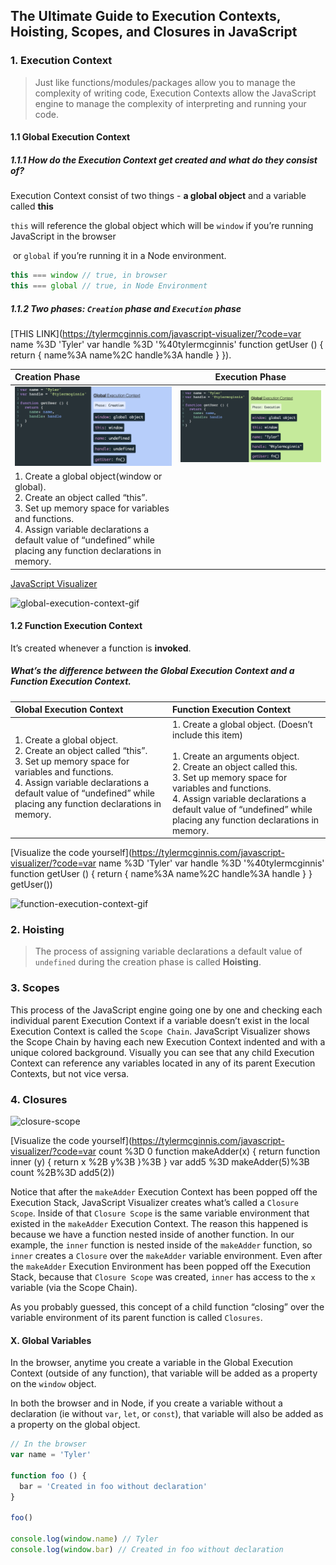 ## The Ultimate Guide to Execution Contexts, Hoisting, Scopes, and Closures in JavaScript

### 1. Execution Context

> Just like functions/modules/packages allow you to manage the complexity of writing code, Execution Contexts allow the JavaScript engine to manage the complexity of interpreting and running your code. 

#### 1.1 Global Execution Context

##### 1.1.1 How do the Execution Context get created and what do they consist of?

Execution Context consist of two things - **a global object** and a variable called **this**

 `this` will reference the global object which will be `window` if you’re running JavaScript in the browser 

​                                                                                      or `global` if you’re running it in a Node environment.

```javascript
this === window // true, in browser
this === global // true, in Node Environment
```

##### 1.1.2 Two phases: `Creation` phase and `Execution` phase

[THIS LINK](https://tylermcginnis.com/javascript-visualizer/?code=var name %3D 'Tyler' var handle %3D '%40tylermcginnis' function getUser () {  return {    name%3A name%2C    handle%3A handle  } }).

| Creation Phase                                               |                 Execution Phase                  |
| :----------------------------------------------------------- | :----------------------------------------------: |
| <img src="./assets/creation-phase.png" alt="creation-phase" /> | ![execution-phase](./assets/execution-phase.png) |
| 1. Create a global object(window or global). <br />2. Create an object called “this”. <br />3. Set up memory space for variables and functions. <br />4. Assign variable declarations a default value of “undefined” while placing any function declarations in memory. |                                                  |

[JavaScript Visualizer](https://tylermcginnis.com/javascript-visualizer) 

![global-execution-context-gif](./assets/global-execution-context-gif.gif)

#### 1.2 Function Execution Context

It’s created whenever a function is **invoked**.

##### **What’s the difference between the Global Execution Context and a Function Execution Context.**

| Global Execution Context                                     | Function Execution Context                                   |
| :----------------------------------------------------------- | :----------------------------------------------------------- |
| 1. Create a global object. <br />2. Create an object called “this”. <br />3. Set up memory space for variables and functions. <br />4. Assign variable declarations a default value of “undefined” while placing any function declarations in memory. | 1. Create a global object. (Doesn’t include this item)<br /><br />1. Create an arguments object.<br />2. Create an object called this.<br />3. Set up memory space for variables and functions.<br />4. Assign variable declarations a default value of “undefined” while placing any function declarations in memory. |

[Visualize the code yourself](https://tylermcginnis.com/javascript-visualizer/?code=var name %3D 'Tyler' var handle %3D '%40tylermcginnis' function getUser () {  return {    name%3A name%2C    handle%3A handle  } } getUser())

![function-execution-context-gif](./assets/function-execution-context-gif.gif)

### 2. Hoisting

> The process of assigning variable declarations a default value of `undefined` during the creation phase is called **Hoisting**.

### 3. Scopes

This process of the JavaScript engine going one by one and checking each individual parent Execution Context if a variable doesn’t exist in the local Execution Context is called the `Scope Chain`. JavaScript Visualizer shows the Scope Chain by having each new Execution Context indented and with a unique colored background. Visually you can see that any child Execution Context can reference any variables located in any of its parent Execution Contexts, but not vice versa.

### 4. Closures

![closure-scope](./assets/closure-scope.gif)

[Visualize the code yourself](https://tylermcginnis.com/javascript-visualizer/?code=var count %3D 0 function makeAdder(x) {  return function inner (y) {    return x %2B y%3B  }%3B } var add5 %3D makeAdder(5)%3B count %2B%3D add5(2))

Notice that after the `makeAdder` Execution Context has been popped off the Execution Stack, JavaScript Visualizer creates what’s called a `Closure Scope`. Inside of that `Closure Scope` is the same variable environment that existed in the `makeAdder` Execution Context. The reason this happened is because we have a function nested inside of another function. In our example, the `inner` function is nested inside of the `makeAdder` function, so `inner` creates a `Closure` over the `makeAdder` variable environment. Even after the `makeAdder` Execution Environment has been popped off the Execution Stack, because that `Closure Scope` was created, `inner` has access to the `x` variable (via the Scope Chain).

As you probably guessed, this concept of a child function “closing” over the variable environment of its parent function is called `Closures`.

#### X. Global Variables

In the browser, anytime you create a variable in the Global Execution Context (outside of any function), that variable will be added as a property on the `window` object.

In both the browser and in Node, if you create a variable without a declaration (ie without `var`, `let`, or `const`), that variable will also be added as a property on the global object.

```js
// In the browser
var name = 'Tyler'

function foo () {
  bar = 'Created in foo without declaration'
}

foo()

console.log(window.name) // Tyler
console.log(window.bar) // Created in foo without declaration
```

